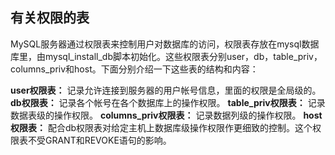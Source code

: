 ## 有关权限的表

MySQL服务器通过权限表来控制用户对数据库的访问，权限表存放在mysql数据库里，由mysql_install_db脚本初始化。这些权限表分别user，db，table_priv，columns_priv和host。下面分别介绍一下这些表的结构和内容：

**user权限表：**
记录允许连接到服务器的用户帐号信息，里面的权限是全局级的。
**db权限表：**
记录各个帐号在各个数据库上的操作权限。
**table_priv权限表：**
记录数据表级的操作权限。
**columns_priv权限表：**
记录数据列级的操作权限。
**host权限表：**
配合db权限表对给定主机上数据库级操作权限作更细致的控制。这个权限表不受GRANT和REVOKE语句的影响。

